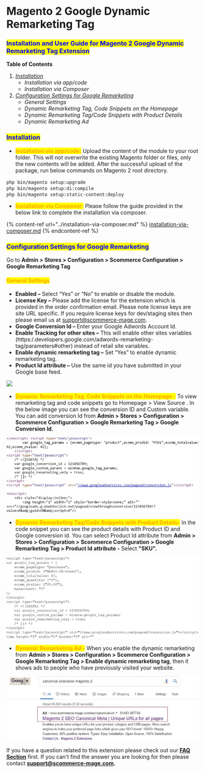 # Magento 2 Google Dynamic Remarketing Tag

### <mark style="color:blue;">Installation and User Guide for Magento 2 Google Dynamic Remarketing Tag Extension</mark>

**Table of Contents**

1. [_Installation_ ](magento-2-google-dynamic-remarketing-tag.md#bookmark0)
   * _Installation via app/code_&#x20;
   * _Installation via Composer_
2. [_Configuration Settings for Google Remarketing_](magento-2-google-dynamic-remarketing-tag.md#bookmark3)&#x20;
   * _General Settings_&#x20;
   * _Dynamic Remarketing Tag, Code Snippets on the Homepage_&#x20;
   * _Dynamic Remarketing Tag/Code Snippets with Product Details_&#x20;
   * _Dynamic Remarketing Ad_&#x20;

### <mark style="color:blue;">Installation</mark> <a href="#bookmark0" id="bookmark0"></a>

* <mark style="color:orange;">**Installation via app/code:**</mark> Upload the content of the module to your root folder. This will not overwrite the existing Magento folder or files, only the new contents will be added. After the successful upload of the package, run below commands on Magento 2 root directory.

```
php bin/magento setup:upgrade
php bin/magento setup:di:compile
php bin/magento setup:static-content:deploy
```

* <mark style="color:orange;">**Installation via Composer:**</mark> Please follow the guide provided in the below link to complete the installation via composer.

{% content-ref url="../installation-via-composer.md" %}
[installation-via-composer.md](../installation-via-composer.md)
{% endcontent-ref %}

### <mark style="color:blue;">Configuration Settings for Google Remarketing</mark> <a href="#bookmark3" id="bookmark3"></a>

Go to **Admin > Stores > Configuration > Scommerce Configuration > Google Remarketing Tag**

#### <mark style="color:orange;">General Settings</mark> <a href="#bookmark4" id="bookmark4"></a>

* **Enabled –** Select “Yes” or “No” to enable or disable the module.
* **License Key –** Please add the license for the extension which is provided in the order confirmation email. Please note license keys are site URL specific. If you require license keys for dev/staging sites then please email us at [support@scommerce-mage.com](mailto:support@scommerce-mage.com).
* **Google Conversion Id –** Enter your Google Adwords Account Id.
* **Enable Tracking for other sites –** This will enable other sites variables (https:/.developers.google.com/adwords-remarketing-tag/parameters#other) instead of retail site variables.
* **Enable dynamic remarketing tag –** Set “Yes” to enable dynamic remarketing tag.
* **Product Id attribute –** Use the same id you have submitted in your Google base feed.

![](../../.gitbook/assets/general\_dynamicremarketing.png)

* <mark style="color:orange;">**Dynamic Remarketing Tag, Code Snippets on the Homepage -**</mark> To view remarketing tag and code snippets go to Homepage > View Source . In the below image you can see the conversion ID and Custom variable. You can add conversion Id from **Admin > Stores > Configuration > Scommerce Configuration > Google Remarketing Tag > Google Conversion Id.**

![](../../.gitbook/assets/dynamicremarketing1.jpg)

* <mark style="color:orange;">**Dynamic Remarketing Tag/Code Snippets with Product Details-**</mark> In the code snippet you can see the product details with Product ID and Google conversion id. You can select Product Id attribute from **Admin > Stores > Configuration > Scommerce Configuration > Google Remarketing Tag > Product Id attribute -** Select **"SKU".**

![](../../.gitbook/assets/dynamicremarketing2.jpg)

* <mark style="color:orange;">**Dynamic Remarketing Ad -**</mark> When you enable the dynamic remarketing from **Admin > Stores > Configuration > Scommerce Configuration > Google Remarketing Tag > Enable dynamic remarketing tag**, then it shows ads to people who have previously visited your website.

![](../../.gitbook/assets/dynamicremarketing3.jpg)

If you have a question related to this extension please check out our [**FAQ Section**](https://www.scommerce-mage.com/magento2-google-adwords-dynamic-remarketing-tag.html#faq) first. If you can't find the answer you are looking for then please contact [**support@scommerce-mage.com**](mailto:core@scommerce-mage.com)**.**
